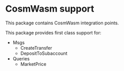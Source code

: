 # CosmWasm support

This package contains CosmWasm integration points.

This package provides first class support for:

- Msgs
  - CreateTransfer
  - DepositToSubaccount
- Queries
  - MarketPrice
